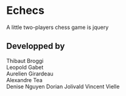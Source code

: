Echecs
======

A little two-players chess game is jquery

Developped by
-------------

Thibaut Broggi  
Leopold Gabet  
Aurelien Girardeau  
Alexandre Tea  
Denise Nguyen
Dorian Jolivald
Vincent Vielle  